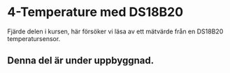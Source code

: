 # 4-Temperature med DS18B20

Fjärde delen i kursen, här försöker vi läsa av ett mätvärde från en DS18B20 temperatursensor. 

## Denna del är under uppbyggnad.

